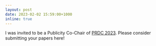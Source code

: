 ```yaml
---
layout: post
date: 2023-02-02 15:59:00+1000
inline: true
---
```


I was invited to be a Publicity Co-Chair of <a href="https://prdc.dependability.org/PRDC2023">PRDC 2023</a>. Please consider submitting your papers here!
